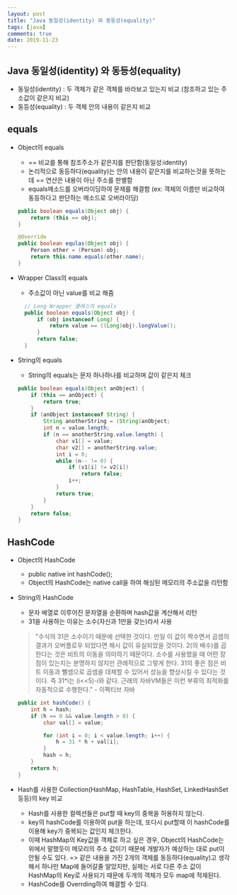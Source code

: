```yaml
---
layout: post
title: "Java 동일성(identity) 와 동등성(equality)"
tags: [java]
comments: true
date: 2019-11-23
---
```


## Java 동일성(identity) 와 동등성(equality)
- 동일성(identity) : 두 객체가 같은 객체를 바라보고 있는지 비교 (참조하고 있는 주소값이 같은지 비교)
- 동등성(equality) : 두 객체 안의 내용이 같은지 비교


## equals
- Object의 equals
    - == 비교를 통해 참조주소가 같은지를 판단함(동일성:identity)
    - 논리적으로 동등하다(equality)는 안의 내용이 같은지를 비교하는것을 뜻하는데 == 연산은 내용이 아닌 주소를 판별함
    - equals메소드를 오버라이딩하여 문제를 해결함 (ex: 객체의 이름만 비교하여 동등하다고 판단하는 메소드로 오버라이딩)

    ```java
    public boolean equals(Object obj) {
        return (this == obj);
    }

    @Override
    public boolean equlas(Object obj) {
        Person other = (Person) obj;
        return this.name.equals(other.name);
    }   
    ```
- Wrapper Class의 equals
  - 주소값이 아닌 value를 비교 해줌
  ```java
    // Long Wrapper 클래스의 equals
    public boolean equals(Object obj) {
        if (obj instanceof Long) {
            return value == ((Long)obj).longValue();
        }
        return false;
    }
  ```
- String의 equals
    - String의 equals는 문자 하나하나를 비교하며 값이 같은지 체크 
    ```java
    public boolean equals(Object anObject) {
        if (this == anObject) {
            return true;
        }
        if (anObject instanceof String) {
            String anotherString = (String)anObject;
            int n = value.length;
            if (n == anotherString.value.length) {
                char v1[] = value;
                char v2[] = anotherString.value;
                int i = 0;
                while (n-- != 0) {
                    if (v1[i] != v2[i])
                        return false;
                    i++;
                }
                return true;
            }
        }
        return false;
    }
    ```

## HashCode
- Object의 HashCode
    - public native int hashCode();
    - Object의 HashCode는 native call을 하여 해싱된 메모리의 주소값을 리턴함
- String의 HashCode
    - 문자 배열로 이루어진 문자열을 순환하며 hash값을 계산해서 리턴
    - 31을 사용하는 이유는 소수(자신과 1만을 갖는)라서 사용
    > "수식의 31은 소수이기 때문에 선택한 것이다. 만일 이 값이 짝수면서 곱셈의 결과가 오버플로우 되었다면 해시 값이 유실되었을 것이다. 2(의 배수)를 곱한다는 것은 비트의 이동을 의미하기 때문이다. 소수를 사용했을 때 어떤 장점이 있는지는 분명하지 않지만 관례적으로 그렇게 한다. 31의 좋은 점은 비트 이동과 뺄셈으로 곱셈을 대체할 수 있어서 성능을 향상시킬 수 있다는 것이다. 즉 31*i는 (i<<5)-i와 같다. 근래의 자바VM들은 이런 부류의 최적화를 자동적으로 수행한다." - 이펙티브 자바

    ```java
    public int hashCode() {
        int h = hash;
        if (h == 0 && value.length > 0) {
            char val[] = value;

            for (int i = 0; i < value.length; i++) {
                h = 31 * h + val[i];
            }
            hash = h;
        }
        return h;
    }
    ```

- Hash를 사용한 Collection(HashMap, HashTable, HashSet, LinkedHashSet등등)의 key 비교
    - Hash를 사용한 컬렉션들은 put할 때 key의 중복을 허용하지 않는다.
    - key의 hashCode를 이용하여 put을 하는데, 또다시 put할때 이 hashCode를 이용해 key가 중복되는 값인지 체크한다.
    - 이때 HashMap의 Key값을 객체로 하고 싶은 경우, Object의 HashCode는 위에서 말했듯이 메모리의 주소 값이기 때문에 개발자가 예상하는 대로 put이 안될 수도 있다. => 같은 내용을 가진 2개의 객체를 동등하다(equality)고 생각해서 하나만 Map에 들어갈줄 알았지만, 실제는 서로 다른 주소 값이 HashMap의 Key로 사용되기 때문에 두개의 객체가 모두 map에 적재된다.
    - HashCode를 Overrding하여 해결할 수 있다.



